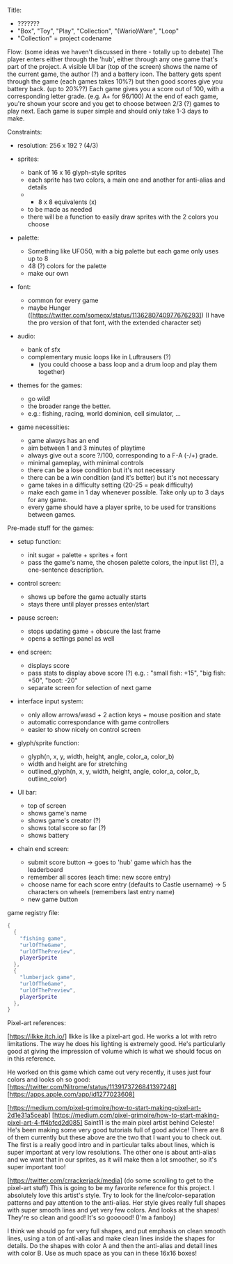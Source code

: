 
Title:
- ???????
- "Box", "Toy", "Play", "Collection", "(Wario)Ware", "Loop"
- "Collection" = project codename


Flow:
(some ideas we haven't discussed in there - totally up to debate)
The player enters either through the 'hub', either through any one game that's part of the project.
A visible UI bar (top of the screen) shows the name of the current game, the author (?) and a battery icon.
The battery gets spent through the game (each games takes 10%?) but then good scores give you battery back. (up to 20%??)
Each game gives you a score out of 100, with a corresponding letter grade. (e.g. A+ for 96/100)
At the end of each game, you're shown your score and you get to choose between 2/3 (?) games to play next.
Each game is super simple and should only take 1-3 days to make.


Constraints:

- resolution: 256 x 192 ? (4/3)

- sprites:
  - bank of 16 x 16 glyph-style sprites
  - each sprite has two colors, a main one and another for anti-alias and details
  - + 8 x 8 equivalents (x)
  - to be made as needed
  - there will be a function to easily draw sprites with the 2 colors you choose
  
- palette:
  - Something like UFO50, with a big palette but each game only uses up to 8
  - 48 (?) colors for the palette
  - make our own
  
- font:
  - common for every game
  - maybe Hunger ([https://twitter.com/somepx/status/1136280740977676293]) (I have the pro version of that font, with the extended character set)
  
- audio:
  - bank of sfx
  - complementary music loops like in Luftrausers (?)
    - (you could choose a bass loop and a drum loop and play them together)
    
- themes for the games:
  - go wild!
  - the broader range the better.
  - e.g.: fishing, racing, world dominion, cell simulator, ...
  
- game necessities:
  - game always has an end
  - aim between 1 and 3 minutes of playtime
  - always give out a score ?/100, corresponding to a F-A (-/+) grade.
  - minimal gameplay, with minimal controls
  - there can be a lose condition but it's not necessary
  - there can be a win condition (and it's better) but it's not necessary
  - game takes in a difficulty setting (20-25 = peak difficulty)
  - make each game in 1 day whenever possible. Take only up to 3 days for any game.
  - every game should have a player sprite, to be used for transitions between games.


Pre-made stuff for the games:

- setup function:
  - init sugar + palette + sprites + font
  - pass the game's name, the chosen palette colors, the input list (?), a one-sentence description.

- control screen:
  - shows up before the game actually starts
  - stays there until player presses enter/start
  
- pause screen:
  - stops updating game + obscure the last frame
  - opens a settings panel as well
  
- end screen:
  - displays score
  - pass stats to display above score (?) e.g. : "small fish: +15", "big fish: +50", "boot: -20"
  + separate screen for selection of next game

- interface input system:
  - only allow arrows/wasd + 2 action keys + mouse position and state
  - automatic correspondance with game controllers
  - easier to show nicely on control screen
  
- glyph/sprite function:
  - glyph(n, x, y, width, height, angle, color_a, color_b)
  - width and height are for stretching
  - outlined_glyph(n, x, y, width, height, angle, color_a, color_b, outline_color)
  
- UI bar:
  - top of screen
  - shows game's name
  - shows game's creator (?)
  - shows total score so far (?)
  - shows battery

- chain end screen:
  - submit score button -> goes to 'hub' game which has the leaderboard
  - remember all scores (each time: new score entry)
  - choose name for each score entry (defaults to Castle username) -> 5 characters on wheels (remembers last entry name)
  - new game button


game registry file:
```lua
{
  {
    "fishing game",
    "urlOfTheGame",
    "urlOfThePreview",
    playerSprite
  },
  {
    "lumberjack game",
    "urlOfTheGame",
    "urlOfThePreview",
    playerSprite
  },
}
```

Pixel-art references:

[https://ilkke.itch.io/]
Ilkke is like a pixel-art god. He works a lot with retro limitations. The way he does his lighting is extremely good. He's particularly good at giving the impression of volume which is what we should focus on in this reference.

He worked on this game which came out very recently, it uses just four colors and looks oh so good:
[https://twitter.com/Nitrome/status/1139173726841397248]
[https://apps.apple.com/app/id1277023608]


[https://medium.com/pixel-grimoire/how-to-start-making-pixel-art-2d1e31a5ceab]
[https://medium.com/pixel-grimoire/how-to-start-making-pixel-art-4-ff4bfcd2d085]
Saint11 is the main pixel artist behind Celeste! He's been making some very good tutorials full of good advice! There are 8 of them currently but these above are the two that I want you to check out. The first is a really good intro and in particular talks about lines, which is super important at very low resolutions. The other one is about anti-alias and we want that in our sprites, as it will make then a lot smoother, so it's super important too!


[https://twitter.com/crrackerjack/media] (do some scrolling to get to the pixel-art stuff)
This is going to be my favorite reference for this project. I absolutely love this artist's style. Try to look for the line/color-separation patterns and pay attention to the anti-alias. Her style gives really full shapes with super smooth lines and yet very few colors. And looks at the shapes! They're so clean and good!
It's so goooood! (I'm a fanboy)


I think we should go for very full shapes, and put emphasis on clean smooth lines, using a ton of anti-alias and make clean lines inside the shapes for details.
Do the shapes with color A and then the anti-alias and detail lines with color B.
Use as much space as you can in these 16x16 boxes!

